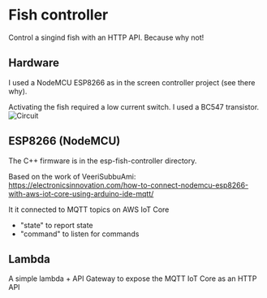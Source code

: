 # Fish controller

Control a singind fish with an HTTP API. Because why not!

## Hardware

I used a NodeMCU ESP8266 as in the screen controller project (see there why).

Activating the fish required a low current switch. I used a BC547 transistor.
![Circuit](https://imagizer.imageshack.com/v2/400x220q90/r/924/r3D0oD.png)


## ESP8266 (NodeMCU)

The C++ firmware is in the esp-fish-controller directory.

Based on the work of VeeriSubbuAmi: 
https://electronicsinnovation.com/how-to-connect-nodemcu-esp8266-with-aws-iot-core-using-arduino-ide-mqtt/

It it connected to MQTT topics on AWS IoT Core
- "state" to report state
- "command" to listen for commands

## Lambda

A simple lambda + API Gateway to expose the MQTT IoT Core as an HTTP API
